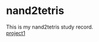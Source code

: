 # nand2tetris
This is my nand2tetris study record.  
[project1](https://github.com/PeiHsiuLu/nand2tetris/tree/main/project01)
